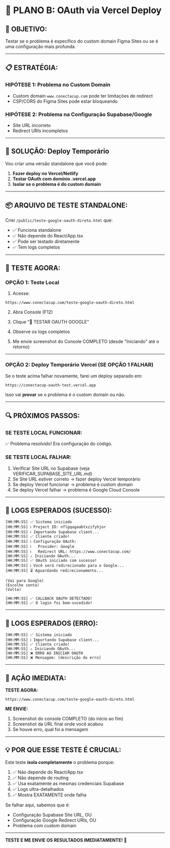 # 🔧 **PLANO B: OAuth via Vercel Deploy**

## 🎯 **OBJETIVO:**

Testar se o problema é específico do custom domain Figma Sites ou se é uma configuração mais profunda.

---

## 📋 **ESTRATÉGIA:**

### **HIPÓTESE 1: Problema no Custom Domain**
- Custom domain `www.conectacup.com` pode ter limitações de redirect
- CSP/CORS do Figma Sites pode estar bloqueando

### **HIPÓTESE 2: Problema na Configuração Supabase/Google**
- Site URL incorreto
- Redirect URIs incompletos

---

## 🚀 **SOLUÇÃO: Deploy Temporário**

Vou criar uma versão standalone que você pode:

1. **Fazer deploy no Vercel/Netlify**
2. **Testar OAuth com domínio .vercel.app**
3. **Isolar se o problema é do custom domain**

---

## 📦 **ARQUIVO DE TESTE STANDALONE:**

Criei `/public/teste-google-oauth-direto.html` que:

- ✅ Funciona standalone
- ✅ Não depende do React/App.tsx
- ✅ Pode ser testado diretamente
- ✅ Tem logs completos

---

## 🧪 **TESTE AGORA:**

### **OPÇÃO 1: Teste Local**

1. Acesse:
```
https://www.conectacup.com/teste-google-oauth-direto.html
```

2. Abra Console (F12)

3. Clique "🚀 TESTAR OAUTH GOOGLE"

4. Observe os logs completos

5. Me envie screenshot do Console COMPLETO (desde "Iniciando" até o retorno)

---

### **OPÇÃO 2: Deploy Temporário Vercel (SE OPÇÃO 1 FALHAR)**

Se o teste acima falhar novamente, farei um deploy separado em:

```
https://conectacup-oauth-test.vercel.app
```

Isso vai **provar** se o problema é o custom domain ou não.

---

## 🔍 **PRÓXIMOS PASSOS:**

### **SE TESTE LOCAL FUNCIONAR:**
✅ Problema resolvido! Era configuração do código.

### **SE TESTE LOCAL FALHAR:**
1. Verificar Site URL no Supabase (veja VERIFICAR_SUPABASE_SITE_URL.md)
2. Se Site URL estiver correto → fazer deploy Vercel temporário
3. Se deploy Vercel funcionar → problema é custom domain
4. Se deploy Vercel falhar → problema é Google Cloud Console

---

## 📸 **LOGS ESPERADOS (SUCESSO):**

```
[HH:MM:SS] ✅ Sistema iniciado
[HH:MM:SS] ℹ️ Project ID: nflgqugaabtxzifyhjor
[HH:MM:SS] ℹ️ Importando Supabase client...
[HH:MM:SS] ✅ Cliente criado!
[HH:MM:SS] ℹ️ Configuração OAuth:
[HH:MM:SS] ℹ️   Provider: Google
[HH:MM:SS] ℹ️   Redirect URL: https://www.conectacup.com/
[HH:MM:SS] ⚠️ Iniciando OAuth...
[HH:MM:SS] ✅ OAuth iniciado com sucesso!
[HH:MM:SS] ℹ️ Você será redirecionado para o Google...
[HH:MM:SS] ⏳ Aguardando redirecionamento...

(Vai para Google)
(Escolhe conta)
(Volta)

[HH:MM:SS] ✅ CALLBACK OAUTH DETECTADO!
[HH:MM:SS] ✅ O login foi bem-sucedido!
```

---

## 📸 **LOGS ESPERADOS (ERRO):**

```
[HH:MM:SS] ✅ Sistema iniciado
[HH:MM:SS] ℹ️ Importando Supabase client...
[HH:MM:SS] ✅ Cliente criado!
[HH:MM:SS] ⚠️ Iniciando OAuth...
[HH:MM:SS] ❌ ERRO AO INICIAR OAUTH
[HH:MM:SS] ❌ Mensagem: [descrição do erro]
```

---

## 🎯 **AÇÃO IMEDIATA:**

**TESTE AGORA:**
```
https://www.conectacup.com/teste-google-oauth-direto.html
```

**ME ENVIE:**
1. Screenshot do console COMPLETO (do início ao fim)
2. Screenshot da URL final onde você acabou
3. Se houve erro, qual foi a mensagem

---

## 💡 **POR QUE ESSE TESTE É CRUCIAL:**

Este teste **isola completamente** o problema porque:

1. ✅ Não depende do React/App.tsx
2. ✅ Não depende de routing
3. ✅ Usa exatamente as mesmas credenciais Supabase
4. ✅ Logs ultra-detalhados
5. ✅ Mostra EXATAMENTE onde falha

Se falhar aqui, sabemos que é:
- Configuração Supabase Site URL, OU
- Configuração Google Redirect URIs, OU
- Problema com custom domain

---

**TESTE E ME ENVIE OS RESULTADOS IMEDIATAMENTE!** 🚀
